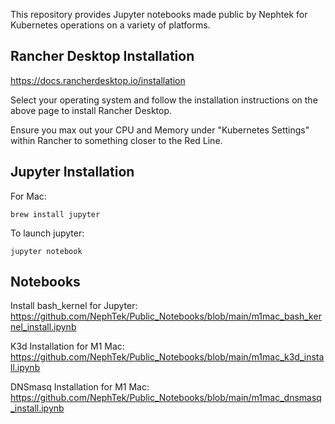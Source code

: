 This repository provides Jupyter notebooks made public by Nephtek for Kubernetes operations on a variety of platforms.

## Rancher Desktop Installation

https://docs.rancherdesktop.io/installation

Select your operating system and follow the installation instructions on the above page to install Rancher Desktop.

Ensure you max out your CPU and Memory under "Kubernetes Settings" within Rancher to something closer to the Red Line.

## Jupyter Installation

For Mac:
```
brew install jupyter
```
To launch jupyter:
```
jupyter notebook
```

## Notebooks

Install bash_kernel for Jupyter:
https://github.com/NephTek/Public_Notebooks/blob/main/m1mac_bash_kernel_install.ipynb

K3d Installation for M1 Mac:
https://github.com/NephTek/Public_Notebooks/blob/main/m1mac_k3d_install.ipynb

DNSmasq Installation for M1 Mac:
https://github.com/NephTek/Public_Notebooks/blob/main/m1mac_dnsmasq_install.ipynb

